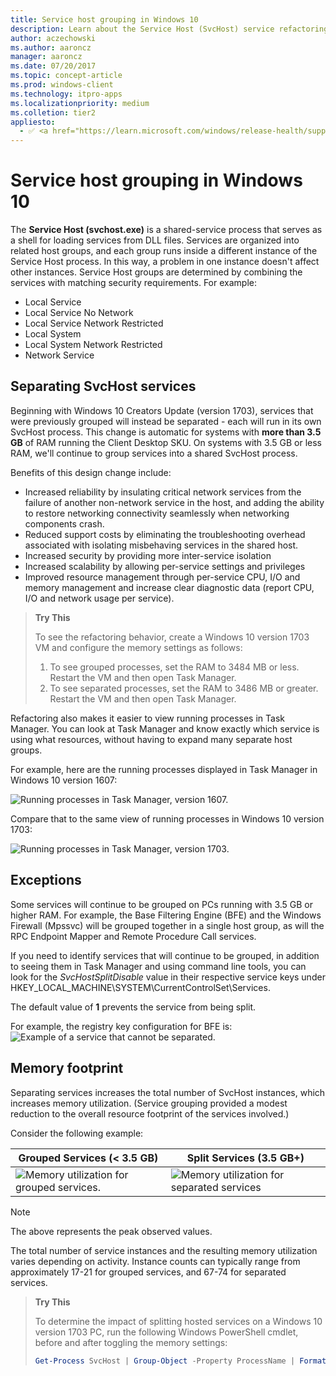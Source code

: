 ```yaml
---
title: Service host grouping in Windows 10
description: Learn about the Service Host (SvcHost) service refactoring introduced in Windows 10 version 1703.
author: aczechowski
ms.author: aaroncz
manager: aaroncz
ms.date: 07/20/2017
ms.topic: concept-article
ms.prod: windows-client
ms.technology: itpro-apps
ms.localizationpriority: medium
ms.colletion: tier2
appliesto:
  - ✅ <a href="https://learn.microsoft.com/windows/release-health/supported-versions-windows-client" target="_blank">Windows 10</a>
---
```


# Service host grouping in Windows 10

The **Service Host (svchost.exe)** is a shared-service process that serves as a shell for loading services from DLL files. Services are organized into related host groups, and each group runs inside a different instance of the Service Host process. In this way, a problem in one instance doesn't affect other instances. Service Host groups are determined by combining the services with matching security requirements. For example:

* Local Service
* Local Service No Network
* Local Service Network Restricted
* Local System
* Local System Network Restricted 
* Network Service

## Separating SvcHost services

Beginning with Windows 10 Creators Update (version 1703), services that were previously grouped will instead be separated - each will run in its own SvcHost process. This change is automatic for systems with **more than 3.5 GB** of RAM running the Client Desktop SKU. On systems with 3.5 GB or less RAM, we'll continue to group services into a shared SvcHost process. 

Benefits of this design change include:

* Increased reliability by insulating critical network services from the failure of another non-network service in the host, and adding the ability to restore networking connectivity seamlessly when networking components crash.
* Reduced support costs by eliminating the troubleshooting overhead associated with isolating misbehaving services in the shared host.
* Increased security by providing more inter-service isolation 
* Increased scalability by allowing per-service settings and privileges 
* Improved resource management through per-service CPU, I/O and memory management and increase clear diagnostic data (report CPU, I/O and network usage per service).

>**Try This**
>
> To see the refactoring behavior, create a Windows 10 version 1703 VM and configure the memory settings as follows:
> 1. To see grouped processes, set the RAM to 3484 MB or less. Restart the VM and then open Task Manager.
> 2. To see separated processes, set the RAM to 3486 MB or greater. Restart the VM and then open Task Manager.


Refactoring also makes it easier to view running processes in Task Manager. You can look at Task Manager and know exactly which service is using what resources, without having to expand many separate host groups.

For example, here are the running processes displayed in Task Manager in Windows 10 version 1607:

![Running processes in Task Manager, version 1607.](media/svchost-grouped-processes.png) 
  
Compare that to the same view of running processes in Windows 10 version 1703:

![Running processes in Task Manager, version 1703.](media/svchost-separated-processes.png)
  
 


## Exceptions
Some services will continue to be grouped on PCs running with 3.5 GB or higher RAM. For example, the Base Filtering Engine (BFE) and the Windows Firewall (Mpssvc) will be grouped together in a single host group, as will the RPC Endpoint Mapper and Remote Procedure Call services.

If you need to identify services that will continue to be grouped, in addition to seeing them in Task Manager and using command line tools, you can look for the *SvcHostSplitDisable* value in their respective service keys under 
HKEY_LOCAL_MACHINE\SYSTEM\CurrentControlSet\Services.

The default value of **1** prevents the service from being split.

For example, the registry key configuration for BFE is:
![Example of a service that cannot be separated.](media/svchost-separation-disabled.png)

## Memory footprint

Separating services increases the total number of SvcHost instances, which increases memory utilization. (Service grouping provided a modest reduction to the overall resource footprint of the services involved.) 

Consider the following example:


|Grouped Services (< 3.5 GB) | Split Services (3.5 GB+)
|--------------------------------------- | ------------------------------------------ | 
|![Memory utilization for grouped services.](media/svchost-grouped-utilization.png)   |![Memory utilization for separated services](media/svchost-separated-utilization.png)       |

> [!NOTE]
> The above represents the peak observed values.

The total number of service instances and the resulting memory utilization varies depending on activity. Instance counts can typically range from approximately 17-21 for grouped services, and 67-74 for separated services. 

> **Try This**
>
>To determine the impact of splitting hosted services on a Windows 10 version 1703 PC, run the following Windows PowerShell cmdlet, before and after toggling the memory settings:
>
> ```powershell
> Get-Process SvcHost | Group-Object -Property ProcessName | Format-Table Name, Count, @{n='Mem (KB)';e={'{0:N0}' -f (($_.Group|Measure-Object WorkingSet -Sum).Sum / 1KB)};a='right'} -AutoSize
>```
